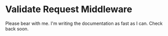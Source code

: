 Validate Request Middleware
============================

Please bear with me.  I'm writing the documentation as fast as I can.  Check back soon.

